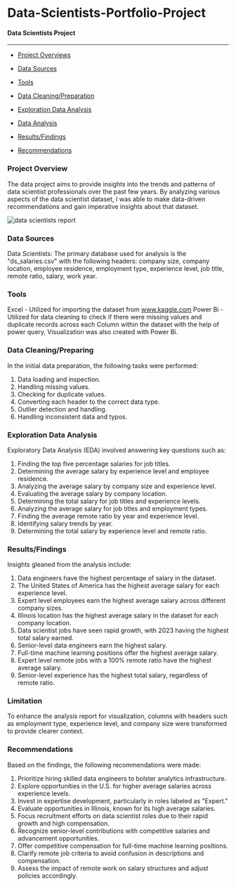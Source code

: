# Data-Scientists-Portfolio-Project

#### Data Scientists Project
----------------------------------

-  [Project Overviews](#Project_Overview)

-  [Data Sources](#Data_Sources)

-  [Tools](#Tools)

-  [Data Cleaning/Preparation](#Data_cleaning/Preparation) 

-  [Exploration Data Analysis](#Recommendation)

-  [Data Analysis](#Data_Analysis)

-  [Results/Findings](#Results/Finding)

-  [Recommendations](#Recommendations)




### Project Overview
The data project aims to provide insights into the trends and patterns of data scientist professionals over the past few years. By analyzing various aspects of the data scientist dataset, I was able to make data-driven recommendations and gain imperative insights about that dataset.



![data scientists report](https://github.com/Luphen1/Data-Scientist-Portfolio-Project-/assets/140397207/27361f6f-4e1a-4a00-887c-3cc7895e1453)



### Data Sources
Data Scientists: The primary database used for analysis is the "ds_salaries.csv" with the following headers: company size, company location, employee residence, employment type, experience level, job title, remote ratio, salary, work year.

### Tools 
Excel - Utilized for importing the dataset from www.kaggle.com
Power Bi - Utilized for data cleaning to check if there were missing values and duplicate records across  each Column  within the dataset with the help of power query,
Visualization was also created with Power Bi.

###  Data Cleaning/Preparing
In the initial data preparation, the following tasks were performed:

1.	Data loading and inspection.
2.	Handling missing values.
3.	Checking for duplicate values.
4.	Converting each header to the correct data type.
5.	Outlier detection and handling.
6.	Handling inconsistent data and typos.


###  Exploration Data Analysis
Exploratory Data Analysis (EDA) involved answering key questions such as:

1.	Finding the top five percentage salaries for job titles.
2.	Determining the average salary by experience level and employee residence.
3.	Analyzing the average salary by company size and experience level.
4.	Evaluating the average salary by company location.
5.	Determining the total salary for job titles and experience levels.
6.	Analyzing the average salary for job titles and employment types.
7.	Finding the average remote ratio by year and experience level.
8.	Identifying salary trends by year.
9.	Determining the total salary by experience level and remote ratio.



### Results/Findings
Insights gleaned from the analysis include:

1.	Data engineers have the highest percentage of salary in the dataset.
2.	The United States of America has the highest average salary for each experience level.
3.	Expert level employees earn the highest average salary across different company sizes.
4.	Illinois location has the highest average salary in the dataset for each company location.
5.	Data scientist jobs have seen rapid growth, with 2023 having the highest total salary earned.
6.	Senior-level data engineers earn the highest salary.
7.	Full-time machine learning positions offer the highest average salary.
8.	Expert level remote jobs with a 100% remote ratio have the highest average salary.
9.	Senior-level experience has the highest total salary, regardless of remote ratio.



### Limitation
To enhance the analysis report for visualization, columns with headers such as employment type, experience level, and company size were transformed to provide clearer context.


### Recommendations

Based on the findings, the following recommendations were made:

1.	Prioritize hiring skilled data engineers to bolster analytics infrastructure.
2.	Explore opportunities in the U.S. for higher average salaries across experience levels.
3.	Invest in expertise development, particularly in roles labeled as "Expert."
4.	Evaluate opportunities in Illinois, known for its high average salaries.
5.	Focus recruitment efforts on data scientist roles due to their rapid growth and high compensation.
6.	Recognize senior-level contributions with competitive salaries and advancement opportunities.
7.	Offer competitive compensation for full-time machine learning positions.
8.	Clarify remote job criteria to avoid confusion in descriptions and compensation.
9.	Assess the impact of remote work on salary structures and adjust policies accordingly.



